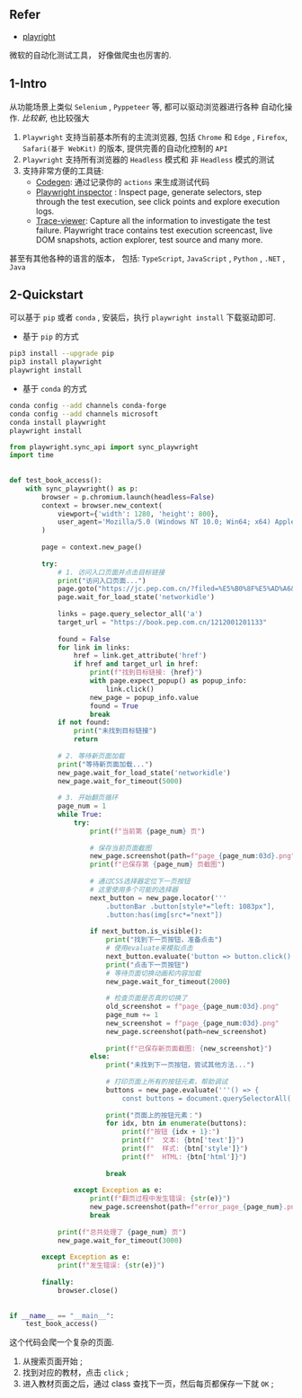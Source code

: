 

## Refer

- [playright](https://github.com/microsoft/playwright)

微软的自动化测试工具， 好像做爬虫也厉害的.


## 1-Intro

从功能场景上类似 `Selenium` , `Pyppeteer` 等, 都可以驱动浏览器进行各种 自动化操作.  *比较新*, 也比较强大

1. `Playwright` 支持当前基本所有的主流浏览器, 包括 `Chrome` 和 `Edge` , `Firefox`, `Safari(基于 WebKit)` 的版本, 提供完善的自动化控制的 `API`
2. `Playwright` 支持所有浏览器的 `Headless` 模式和 非 `Headless` 模式的测试
3. 支持非常方便的工具链:
	- [Codegen](https://playwright.dev/docs/codegen):  通过记录你的 `actions` 来生成测试代码
	- [Playwright inspector](https://playwright.dev/docs/debug) : Inspect page, generate selectors, step through the test execution, see click points and explore execution logs.
	- [Trace-viewer](https://playwright.dev/docs/trace-viewer): Capture all the information to investigate the test failure. Playwright trace contains test execution screencast, live DOM snapshots, action explorer, test source and many more.

甚至有其他各种的语言的版本， 包括: `TypeScript`, `JavaScript` , `Python` , `.NET` , `Java`


## 2-Quickstart

可以基于 `pip` 或者 `conda` , 安装后，执行 `playwright install` 下载驱动即可.

- 基于 `pip` 的方式

```bash
pip3 install --upgrade pip
pip3 install playwright
playwright install
```


- 基于 `conda` 的方式

```sh
conda config --add channels conda-forge
conda config --add channels microsoft
conda install playwright
playwright install
```


```python
from playwright.sync_api import sync_playwright  
import time  
  
  
def test_book_access():  
    with sync_playwright() as p:  
        browser = p.chromium.launch(headless=False)  
        context = browser.new_context(  
            viewport={'width': 1280, 'height': 800},  
            user_agent='Mozilla/5.0 (Windows NT 10.0; Win64; x64) AppleWebKit/537.36 (KHTML, like Gecko) Chrome/119.0.0.0 Safari/537.36'  
        )  
  
        page = context.new_page()  
  
        try:  
            # 1. 访问入口页面并点击目标链接  
            print("访问入口页面...")  
            page.goto("https://jc.pep.com.cn/?filed=%E5%B0%8F%E5%AD%A6&subject=%E8%8B%B1%E8%AF%AD")  
            page.wait_for_load_state('networkidle')  
  
            links = page.query_selector_all('a')  
            target_url = "https://book.pep.com.cn/1212001201133"  
  
            found = False  
            for link in links:  
                href = link.get_attribute('href')  
                if href and target_url in href:  
                    print(f"找到目标链接: {href}")  
                    with page.expect_popup() as popup_info:  
                        link.click()  
                    new_page = popup_info.value  
                    found = True  
                    break  
            if not found:  
                print("未找到目标链接")  
                return  
  
            # 2. 等待新页面加载  
            print("等待新页面加载...")  
            new_page.wait_for_load_state('networkidle')  
            new_page.wait_for_timeout(5000)  
  
            # 3. 开始翻页循环  
            page_num = 1  
            while True:  
                try:  
                    print(f"当前第 {page_num} 页")  
  
                    # 保存当前页面截图  
                    new_page.screenshot(path=f"page_{page_num:03d}.png", full_page=True)  
                    print(f"已保存第 {page_num} 页截图")  
  
                    # 通过CSS选择器定位下一页按钮  
                    # 这里使用多个可能的选择器  
                    next_button = new_page.locator('''  
                        .buttonBar .button[style*="left: 1083px"],                        .buttonBar div:has(span:text("下一页")),  
                        .button:has(img[src*="next"])                    ''').first  
  
                    if next_button.is_visible():  
                        print("找到下一页按钮，准备点击")  
                        # 使用evaluate来模拟点击  
                        next_button.evaluate('button => button.click()')  
                        print("点击下一页按钮")  
                        # 等待页面切换动画和内容加载  
                        new_page.wait_for_timeout(2000)  
  
                        # 检查页面是否真的切换了  
                        old_screenshot = f"page_{page_num:03d}.png"  
                        page_num += 1  
                        new_screenshot = f"page_{page_num:03d}.png"  
                        new_page.screenshot(path=new_screenshot)  
  
                        print(f"已保存新页面截图: {new_screenshot}")  
                    else:  
                        print("未找到下一页按钮，尝试其他方法...")  
  
                        # 打印页面上所有的按钮元素，帮助调试  
                        buttons = new_page.evaluate('''() => {  
                            const buttons = document.querySelectorAll('.button');                            return Array.from(buttons).map(button => ({                                text: button.innerText,                                style: button.getAttribute('style'),                                html: button.innerHTML                            }));                        }''')  
  
                        print("页面上的按钮元素：")  
                        for idx, btn in enumerate(buttons):  
                            print(f"按钮 {idx + 1}:")  
                            print(f"  文本: {btn['text']}")  
                            print(f"  样式: {btn['style']}")  
                            print(f"  HTML: {btn['html']}")  
  
                        break  
  
                except Exception as e:  
                    print(f"翻页过程中发生错误: {str(e)}")  
                    new_page.screenshot(path=f"error_page_{page_num}.png")  
                    break  
  
            print(f"总共处理了 {page_num} 页")  
            new_page.wait_for_timeout(3000)  
  
        except Exception as e:  
            print(f"发生错误: {str(e)}")  
  
        finally:  
            browser.close()  
  
  
if __name__ == "__main__":  
    test_book_access()
```


这个代码会爬一个复杂的页面.


1. 从搜索页面开始 ;
2. 找到对应的教材，点击 `click` ;
3. 进入教材页面之后，通过 class 查找下一页，然后每页都保存一下就 `OK` ;